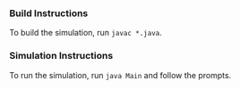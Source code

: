 ### Build Instructions

To build the simulation, run `javac *.java`.

### Simulation Instructions

To run the simulation, run `java Main` and follow the prompts.
